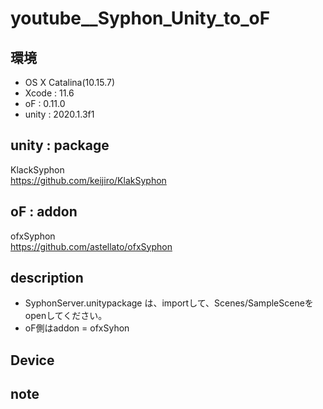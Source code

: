 # youtube__Syphon_Unity_to_oF #

## 環境 ##
*   OS X Catalina(10.15.7)
*   Xcode : 11.6
*   oF : 0.11.0
*   unity : 2020.1.3f1

## unity : package ##
KlackSyphon  
https://github.com/keijiro/KlakSyphon

## oF : addon ##
ofxSyphon  
https://github.com/astellato/ofxSyphon

## description ##
*   SyphonServer.unitypackage は、importして、Scenes/SampleSceneをopenしてください。  
*   oF側はaddon = ofxSyhon

## Device ##


## note ##






